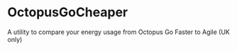 # OctopusGoCheaper
A utility to compare your energy usage from Octopus Go Faster to Agile (UK only)
